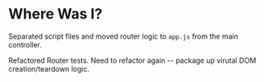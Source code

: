 # Where Was I?

Separated script files and moved router logic to `app.js` from the main controller.

Refactored Router tests. Need to refactor again -- package up virutal DOM creation/teardown logic.
